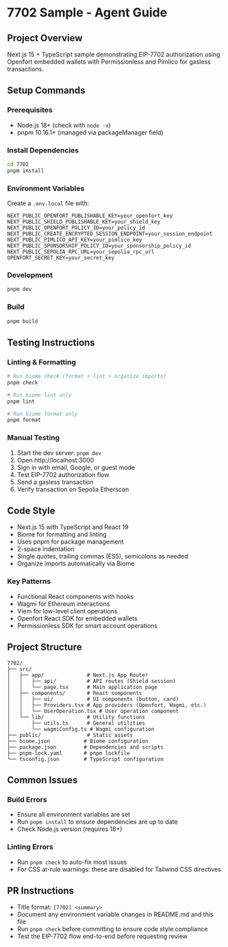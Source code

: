 # 7702 Sample - Agent Guide

## Project Overview
Next.js 15 + TypeScript sample demonstrating EIP-7702 authorization using Openfort embedded wallets with Permissionless and Pimlico for gasless transactions.

## Setup Commands

### Prerequisites
- Node.js 18+ (check with `node -v`)
- pnpm 10.16.1+ (managed via packageManager field)

### Install Dependencies
```bash
cd 7702
pnpm install
```

### Environment Variables
Create a `.env.local` file with:
```
NEXT_PUBLIC_OPENFORT_PUBLISHABLE_KEY=your_openfort_key
NEXT_PUBLIC_SHIELD_PUBLISHABLE_KEY=your_shield_key
NEXT_PUBLIC_OPENFORT_POLICY_ID=your_policy_id
NEXT_PUBLIC_CREATE_ENCRYPTED_SESSION_ENDPOINT=your_session_endpoint
NEXT_PUBLIC_PIMLICO_API_KEY=your_pimlico_key
NEXT_PUBLIC_SPONSORSHIP_POLICY_ID=your_sponsorship_policy_id
NEXT_PUBLIC_SEPOLIA_RPC_URL=your_sepolia_rpc_url
OPENFORT_SECRET_KEY=your_secret_key
```

### Development
```bash
pnpm dev
```

### Build
```bash
pnpm build
```

## Testing Instructions

### Linting & Formatting
```bash
# Run biome check (format + lint + organize imports)
pnpm check

# Run biome lint only
pnpm lint

# Run biome format only
pnpm format
```

### Manual Testing
1. Start the dev server: `pnpm dev`
2. Open http://localhost:3000
3. Sign in with email, Google, or guest mode
4. Test EIP-7702 authorization flow
5. Send a gasless transaction
6. Verify transaction on Sepolia Etherscan

## Code Style

- Next.js 15 with TypeScript and React 19
- Biome for formatting and linting
- Uses pnpm for package management
- 2-space indentation
- Single quotes, trailing commas (ES5), semicolons as needed
- Organize imports automatically via Biome

### Key Patterns
- Functional React components with hooks
- Wagmi for Ethereum interactions
- Viem for low-level client operations
- Openfort React SDK for embedded wallets
- Permissionless SDK for smart account operations

## Project Structure

```
7702/
├── src/
│   ├── app/              # Next.js App Router
│   │   ├── api/          # API routes (Shield session)
│   │   └── page.tsx      # Main application page
│   ├── components/       # React components
│   │   ├── ui/           # UI components (button, card)
│   │   ├── Providers.tsx # App providers (Openfort, Wagmi, etc.)
│   │   └── UserOperation.tsx # User operation component
│   └── lib/              # Utility functions
│       ├── utils.ts      # General utilities
│       └── wagmiConfig.ts # Wagmi configuration
├── public/               # Static assets
├── biome.json           # Biome configuration
├── package.json         # Dependencies and scripts
├── pnpm-lock.yaml       # pnpm lockfile
└── tsconfig.json        # TypeScript configuration
```

## Common Issues

### Build Errors
- Ensure all environment variables are set
- Run `pnpm install` to ensure dependencies are up to date
- Check Node.js version (requires 18+)

### Linting Errors
- Run `pnpm check` to auto-fix most issues
- For CSS at-rule warnings: these are disabled for Tailwind CSS directives

## PR Instructions

- Title format: `[7702] <summary>`
- Document any environment variable changes in README.md and this file
- Run `pnpm check` before committing to ensure code style compliance
- Test the EIP-7702 flow end-to-end before requesting review

